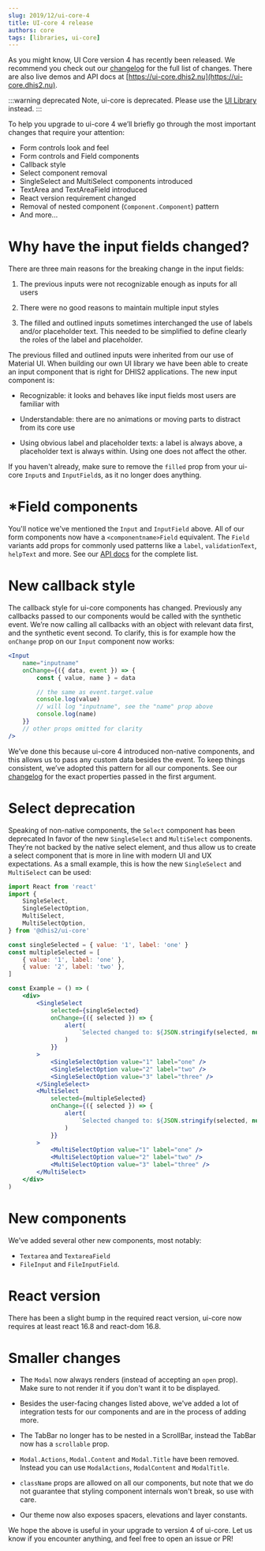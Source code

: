 ```yaml
---
slug: 2019/12/ui-core-4
title: UI-core 4 release
authors: core
tags: [libraries, ui-core]
---
```


As you might know, UI Core version 4 has recently been released. We
recommend you check out our
[changelog](https://github.com/dhis2/ui-core/blob/master/CHANGELOG.md)
for the full list of changes. There are also live demos and API docs at
[https://ui-core.dhis2.nu](https://ui-core.dhis2.nu).

:::warning deprecated
Note, ui-core is deprecated. Please use the [UI Library](/design) instead.
:::


<!--truncate-->

To help you upgrade to ui-core 4 we’ll briefly go through the most
important changes that require your attention:

-   Form controls look and feel
-   Form controls and Field components
-   Callback style
-   Select component removal
-   SingleSelect and MultiSelect components introduced
-   TextArea and TextAreaField introduced
-   React version requirement changed
-   Removal of nested component (`Component.Component`) pattern
-   And more...

# Why have the input fields changed?

There are three main reasons for the breaking change in the input fields:

1. The previous inputs were not recognizable enough as inputs for all
   users

2. There were no good reasons to maintain multiple input styles

3. The filled and outlined inputs sometimes interchanged the use of
   labels and/or placeholder text. This needed to be simplified to
   define clearly the roles of the label and placeholder.

The previous filled and outlined inputs were inherited from our use of
Material UI. When building our own UI library we have been able to
create an input component that is right for DHIS2 applications. The new
input component is:

-   Recognizable: it looks and behaves like input fields most users are
    familiar with

-   Understandable: there are no animations or moving parts to distract
    from its core use

-   Using obvious label and placeholder texts: a label is always above, a
    placeholder text is always within. Using one does not affect the
    other.

If you haven't already, make sure to remove the `filled` prop from your
ui-core `Input`s and `InputField`s, as it no longer does anything.

# \*Field components

You'll notice we've mentioned the `Input` and `InputField` above. All of
our form components now have a `<componentname>Field` equivalent. The
`Field` variants add props for commonly used patterns like a `label`,
`validationText`, `helpText` and more. See our [API
docs](https://ui-core.dhis2.nu/#/api) for the complete list.

# New callback style

The callback style for ui-core components has changed. Previously any
callbacks passed to our components would be called with the synthetic
event. We’re now calling all callbacks with an object with relevant data
first, and the synthetic event second. To clarify, this is for example
how the `onChange` prop on our `Input` component now works:

```jsx
<Input
    name="inputname"
    onChange={({ data, event }) => {
        const { value, name } = data

        // the same as event.target.value
        console.log(value)
        // will log "inputname", see the "name" prop above
        console.log(name)
    }}
    // other props omitted for clarity
/>
```

We’ve done this because ui-core 4 introduced non-native components, and
this allows us to pass any custom data besides the event. To keep things
consistent, we’ve adopted this pattern for all our components. See our
[changelog](https://github.com/dhis2/ui-core/blob/master/CHANGELOG.md#breaking-changes)
for the exact properties passed in the first argument.

# Select deprecation

Speaking of non-native components, the `Select` component has been
deprecated In favor of the new `SingleSelect` and `MultiSelect`
components. They’re not backed by the native select element, and thus
allow us to create a select component that is more in line with modern
UI and UX expectations. As a small example, this is how the new
`SingleSelect` and `MultiSelect` can be used:

```jsx
import React from 'react'
import {
    SingleSelect,
    SingleSelectOption,
    MultiSelect,
    MultiSelectOption,
} from '@dhis2/ui-core'

const singleSelected = { value: '1', label: 'one' }
const multipleSelected = [
    { value: '1', label: 'one' },
    { value: '2', label: 'two' },
]

const Example = () => (
    <div>
        <SingleSelect
            selected={singleSelected}
            onChange={({ selected }) => {
                alert(
                    `Selected changed to: ${JSON.stringify(selected, null, 2)}`
                )
            }}
        >
            <SingleSelectOption value="1" label="one" />
            <SingleSelectOption value="2" label="two" />
            <SingleSelectOption value="3" label="three" />
        </SingleSelect>
        <MultiSelect
            selected={multipleSelected}
            onChange={({ selected }) => {
                alert(
                    `Selected changed to: ${JSON.stringify(selected, null, 2)}`
                )
            }}
        >
            <MultiSelectOption value="1" label="one" />
            <MultiSelectOption value="2" label="two" />
            <MultiSelectOption value="3" label="three" />
        </MultiSelect>
    </div>
)
```

# New components

We’ve added several other new components, most notably:

-   `Textarea` and `TextareaField`
-   `FileInput` and `FileInputField`.

# React version

There has been a slight bump in the required react version, ui-core now
requires at least react 16.8 and react-dom 16.8.

# Smaller changes

-   The `Modal` now always renders (instead of accepting an `open` prop).
    Make sure to not render it if you don't want it to be displayed.

-   Besides the user-facing changes listed above, we've added a lot of
    integration tests for our components and are in the process of adding
    more.

-   The TabBar no longer has to be nested in a ScrollBar, instead the
    TabBar now has a `scrollable` prop.

-   `Modal.Actions`, `Modal.Content` and `Modal.Title` have been removed.
    Instead you can use `ModalActions`, `ModalContent` and `ModalTitle`.

-   `className` props are allowed on all our components, but note that we
    do not guarantee that styling component internals won't break, so use
    with care.

-   Our theme now also exposes spacers, elevations and layer constants.

We hope the above is useful in your upgrade to version 4 of ui-core. Let
us know if you encounter anything, and feel free to open an issue or PR!
